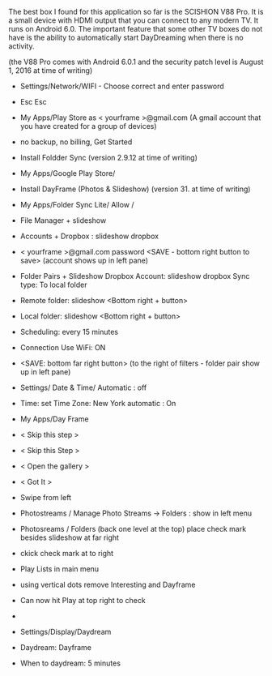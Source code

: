 The best box I found for this application so far is the SCISHION V88 Pro.
It is a small device with HDMI output that you can connect to any modern TV.
It runs on Android 6.0. 
The important feature that some other TV boxes do not have is the ability to automatically start DayDreaming when there is no activity.

(the V88 Pro comes with Android 6.0.1 and the security patch level is August 1, 2016 at time of writing)

- Settings/Network/WIFI - Choose correct and enter password
- Esc Esc
- My Apps/Play Store as < yourframe >@gmail.com (A gmail account that you have created for a group of devices)
- no backup, no billing, Get Started
- Install Foldder Sync (version 2.9.12 at time of writing)
- My Apps/Google Play Store/ 
- Install DayFrame (Photos & Slideshow) (version 31. at time of writing)

- My Apps/Folder Sync Lite/ Allow /
- File Manager + slideshow
- Accounts + Dropbox : slideshow dropbox <tab> <tab> <Authenticate Account>
- < yourframe >@gmail.com <tab> password <Sign In> <Allow> <SAVE - bottom right button to save> (account shows up in left pane)
- Folder Pairs + Slideshow Dropbox <tab> Account: slideshow dropbox Sync type: To local folder 
- Remote folder: slideshow <Bottom right + button>
- Local folder: slideshow  <Bottom right + button>
- Scheduling: every 15 minutes
- Connection Use WiFi: ON
- <SAVE: bottom far right button> (to the right of filters - folder pair show up in left pane)
- Settings/ Date & Time/ Automatic : off
- Time: set Time Zone: New York <esc> automatic : On <esc> <esc>
- My Apps/Day Frame<Get Started>
- < Skip this step >
- < Skip this Step >
- < Open the gallery >
- < Got It >
- Swipe from left
- Photostreams / Manage Photo Streams -> Folders : show in left menu
- Photosreams / Folders  (back one level at the top) place check mark besides slideshow at far right
- ckick check mark at to right
- Play Lists in main menu
- using vertical dots remove Interesting and Dayframe
- Can now hit Play at top right to check <esc>
- <esc><esc><esc>
- Settings/Display/Daydream
- Daydream: Dayframe
- When to daydream: 5 minutes

